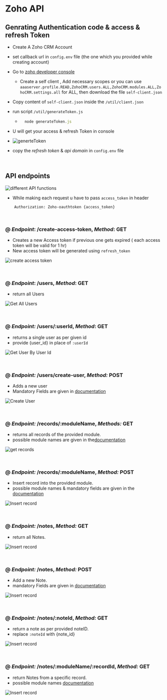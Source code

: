 # Zoho API

## Genrating Authentication code & access & refresh Token

- Create A Zoho CRM Account
- set callback url in `config.env` file (the one which you provided while creating account)
- Go to [zoho developer console](https://accounts.zoho.com/developerconsole)
  - Create a self client , Add necessary scopes or you can use `aaaserver.profile.READ,ZohoCRM.users.ALL,ZohoCRM.modules.ALL,ZohoCRM.settings.all` for ALL, then download the file `self-client.json`
- Copy content of `self-client.json` inside the `/util/client.json`
- run script `/util/generateToken.js`
  - ```js
      node generateToken.js
    ```
- U will get your access & refresh Token in console
- ![generteToken](./imgs/generateToken.png)

- copy the _refresh token_ & _api domain_ in `config.env` file

<br>

## API endpoints

![different API functions](./imgs/api_funcs.png)

- While making each request u have to pass `access_token` in header

```
    Authorization: Zoho-oauthtoken {access_token}
```

<br>

### **@ _Endpoint_: /create-access-token, _Method_: GET**

- Creates a new Access token if previous one gets expired ( each access token will be valid for 1 hr)
- New access token will be generated using `refresh_token`

![create access token](./imgs/create_access_token.png)

<br>

### **@ _Endpoint_: /users, _Method_: GET**

- return all Users

![Get All Users](./imgs/get_all_users.png)

<br>

### **@ _Endpoint:_ /users/:userId, _Method_: GET**

- returns a single user as per given id
- provide {user_id} in place of `:userId`

![Get User By User Id](./imgs/get_user_by_userid.png)

<br>

### **@ _Endpoint:_ /users/create-user, _Method:_ POST**

- Adds a new user
- Mandatory Fields are given in [documentation](https://www.zoho.com/crm/developer/docs/api/v2/add-user.html)

![Create User](./imgs/create_user.png)

<br>

### **@ _Endpoint:_ /records/:moduleName, _Methods:_ GET**

- returns all records of the provided module.
- possible module names are given in the[documentation](https://www.zoho.com/crm/developer/docs/api/v2/get-records.html)

![get records](./imgs/get_records.png)

<br>

### **@ _Endpoint:_ /records/:moduleName, _Method:_ POST**

- Insert record into the provided module.
- possible module names & mandatory fields are given in the [documentation](https://www.zoho.com/crm/developer/docs/api/v2/insert-records.html)

![Insert record](./imgs/insert_a_record.png)

<br>

### **@ _Endpoint:_ /notes, _Method:_ GET**

- return all Notes.

![Insert record](./imgs/get_all_notes.png)

<br>

### **@ _Endpoint:_ /notes, _Method:_ POST**

- Add a new Note.
- mandatory Fields are given in [documentation](https://www.zoho.com/crm/developer/docs/api/v2/create-notes.html)

![Insert record](./imgs/create_a_note.png)

<br>

### **@ _Endpoint:_ /notes/:noteId, _Method:_ GET**

- return a note as per provided noteID.
- replace `:noteId` with {note_id}

![Insert record](./imgs/get_a_specific_note.png)

<br>

### **@ _Endpoint:_ /notes/:moduleName/:recordId, _Method:_ GET**

- return Notes from a specific record.
- possible module names [documentation](https://www.zoho.com/crm/developer/docs/api/v2/get-notes.html)

![Insert record](./imgs/get_notes_from_specific_records.png)
